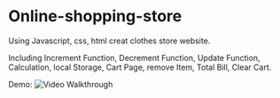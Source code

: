 # Online-shopping-store
Using Javascript, css, html creat clothes store website.

Including Increment Function, Decrement Function, Update Function, Calculation, local Storage, Cart Page, remove Item, Total Bill, Clear Cart.

Demo:
<img src='http://i.imgur.com/link/to/your/gif/file.gif](https://github.com/ZSS57/Online-shopping-store/blob/main/online%20shpiing%20store%20with%20shopping%20cart/Website%20demo.gif
)' title='Video Walkthrough' width='' alt='Video Walkthrough' />
